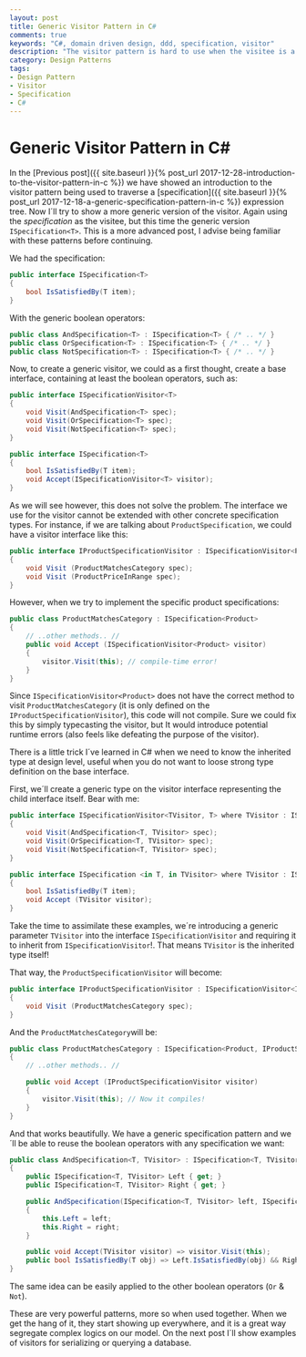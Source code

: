 ```yaml
---
layout: post
title: Generic Visitor Pattern in C#
comments: true
keywords: "C#, domain driven design, ddd, specification, visitor"
description: "The visitor pattern is hard to use when the visitee is a generic interface. We will present a solution using Specification<T> as example."
category: Design Patterns
tags:
- Design Pattern
- Visitor
- Specification
- C#
---
```


# Generic Visitor Pattern in C#

In the [Previous post]({{ site.baseurl }}{% post_url 2017-12-28-introduction-to-the-visitor-pattern-in-c %}) we have showed an introduction to the visitor pattern being used to traverse a [specification]({{ site.baseurl }}{% post_url 2017-12-18-a-generic-specification-pattern-in-c %}) expression tree. Now I´ll try to show a more generic version of the visitor. Again using the *specification* as the visitee, but this time the generic version `ISpecification<T>`. This is a more advanced post, I advise being familiar with these patterns before continuing.

We had the specification:

```csharp
public interface ISpecification<T>
{
    bool IsSatisfiedBy(T item);
}
```

With the generic boolean operators:

```csharp
public class AndSpecification<T> : ISpecification<T> { /* .. */ }
public class OrSpecification<T> : ISpecification<T> { /* .. */ }
public class NotSpecification<T> : ISpecification<T> { /* .. */ }
```

Now, to create a generic visitor, we could as a first thought, create a base interface, containing at least the boolean operators, such as:

```csharp
public interface ISpecificationVisitor<T> 
{
    void Visit(AndSpecification<T> spec);
    void Visit(OrSpecification<T> spec);
    void Visit(NotSpecification<T> spec);
}

public interface ISpecification<T>
{
    bool IsSatisfiedBy(T item);
    void Accept(ISpecificationVisitor<T> visitor);
}
```

As we will see however, this does not solve the problem. The interface we use for the visitor cannot be extended with other concrete specification types. For instance, if we are talking about `ProductSpecification`, we could have a visitor interface like this:

```csharp
public interface IProductSpecificationVisitor : ISpecificationVisitor<Product>
{
    void Visit (ProductMatchesCategory spec);
    void Visit (ProductPriceInRange spec);
}
```

However, when we try to implement the specific product specifications:

```csharp
public class ProductMatchesCategory : ISpecification<Product>
{
    // ..other methods.. //
    public void Accept (ISpecificationVisitor<Product> visitor) 
    {
        visitor.Visit(this); // compile-time error!
    }
}
```

Since `ISpecificationVisitor<Product>` does not have the correct method to visit `ProductMatchesCategory` (it is only defined on the `IProductSpecificationVisitor`), this code will not compile. Sure we could fix this by simply typecasting the visitor, but It would introduce potential runtime errors (also feels like defeating the purpose of the visitor).

There is a little trick I´ve learned in C# when we need to know the inherited type at design level, useful when you do not want to loose strong type definition on the base interface.

First, we´ll create a generic type on the visitor interface representing the child interface itself. Bear with me:

```csharp
public interface ISpecificationVisitor<TVisitor, T> where TVisitor : ISpecificationVisitor<TVisitor, T>
{
    void Visit(AndSpecification<T, TVisitor> spec);
    void Visit(OrSpecification<T, TVisitor> spec);
    void Visit(NotSpecification<T, TVisitor> spec);
}

public interface ISpecification <in T, in TVisitor> where TVisitor : ISpecificationVisitor<TVisitor, T>
{
    bool IsSatisfiedBy(T item);
    void Accept (TVisitor visitor);
}
``` 

Take the time to assimilate these examples, we´re introducing a generic parameter `TVisitor` into the interface `ISpecificationVisitor` and requiring it to inherit from `ISpecificationVisitor`!. That means `TVisitor` is the inherited type itself!

That way, the `ProductSpecificationVisitor` will become:

```csharp
public interface IProductSpecificationVisitor : ISpecificationVisitor<IProductSpecificationVisitor, Product>
{
    void Visit (ProductMatchesCategory spec);
}
```

And the `ProductMatchesCategory`will be:

```csharp
public class ProductMatchesCategory : ISpecification<Product, IProductSpecificationVisitor>
{
    // ..other methods.. //

    public void Accept (IProductSpecificationVisitor visitor) 
    {
        visitor.Visit(this); // Now it compiles!
    }
}
```

And that works beautifully. We have a generic specification pattern and we´ll be able to reuse the boolean operators with any specification we want:

```csharp
public class AndSpecification<T, TVisitor> : ISpecification<T, TVisitor> where TVisitor : ISpecificationVisitor<TVisitor, T>
{
    public ISpecification<T, TVisitor> Left { get; }
    public ISpecification<T, TVisitor> Right { get; }

    public AndSpecification(ISpecification<T, TVisitor> left, ISpecification<T, TVisitor> right)
    {
        this.Left = left;
        this.Right = right;
    }

    public void Accept(TVisitor visitor) => visitor.Visit(this);
    public bool IsSatisfiedBy(T obj) => Left.IsSatisfiedBy(obj) && Right.IsSatisfiedBy(obj);
}
```
The same idea can be easily applied to the other boolean operators (`Or` & `Not`).

These are very powerful patterns, more so when used together. When we get the hang of it, they start showing up everywhere, and it is a great way segregate complex logics on our model. On the next post I´ll show examples of visitors for serializing or querying a database.